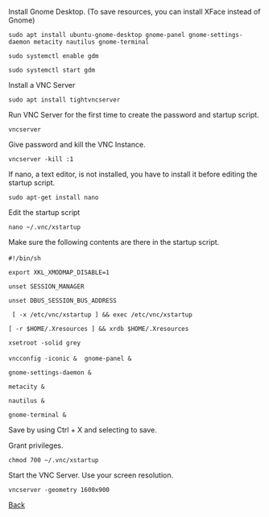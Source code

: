 Install Gnome Desktop. (To save resources, you can install XFace instead of Gnome)

`sudo apt install ubuntu-gnome-desktop gnome-panel gnome-settings-daemon metacity nautilus gnome-terminal`

`sudo systemctl enable gdm`

`sudo systemctl start gdm`

Install a VNC Server

`sudo apt install tightvncserver`

Run VNC Server for the first time to create the password and startup script.

`vncserver`

Give password and kill the VNC Instance.

`vncserver -kill :1`

If nano, a text editor, is not installed, you have to install it before editing the startup script.

`sudo apt-get install nano`

Edit the startup script 

`nano ~/.vnc/xstartup `

Make sure the following contents are there in the startup script.

`#!/bin/sh`
` `

`export XKL_XMODMAP_DISABLE=1`

`unset SESSION_MANAGER`

`unset DBUS_SESSION_BUS_ADDRESS`

` `
`[ -x /etc/vnc/xstartup ] && exec /etc/vnc/xstartup`

`[ -r $HOME/.Xresources ] && xrdb $HOME/.Xresources`

`xsetroot -solid grey`

`vncconfig -iconic &`
` `
`gnome-panel &`

`gnome-settings-daemon &`

`metacity &`

`nautilus &`

`gnome-terminal &`


Save by using Ctrl + X and selecting to save.

Grant privileges.

`chmod 700 ~/.vnc/xstartup`

Start the VNC Server. Use your screen resolution. 

`vncserver -geometry 1600x900`




[Back](https://github.com/hmislk/hmis/wiki)
